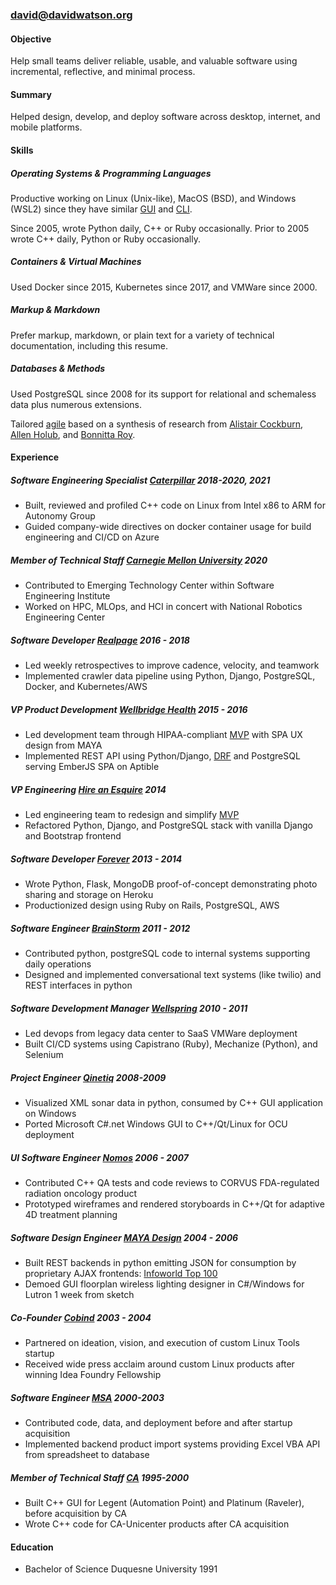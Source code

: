 ### [david@davidwatson.org](mailto:david@davidwatson.org) [<i class="fa-solid fa-print" style="font-style: normal;"></i>](/resume/index.pdf)

#### Objective

Help small teams deliver reliable, usable, and valuable software using incremental, reflective, and minimal process.

#### Summary  

Helped design, develop, and deploy software across desktop, internet, and mobile platforms.

#### Skills

#####   Operating Systems & Programming Languages  

Productive working on Linux (Unix-like), MacOS (BSD), and Windows (WSL2) since they have similar  [GUI](https://en.wikipedia.org/wiki/Tiling_window_manager) and [CLI](https://en.wikipedia.org/wiki/In_the_Beginning..._Was_the_Command_Line#:~:text=Was%20the%20Command%20Line%20is,%2C%20ISBN%20978%2D0380815937).

Since 2005, wrote Python daily, C++ or Ruby occasionally. Prior to 2005 wrote C++ daily, Python or Ruby occasionally.

#####    Containers & Virtual Machines  

Used Docker since 2015, Kubernetes since 2017, and VMWare since 2000. 

#####    Markup & Markdown  

Prefer markup, markdown, or plain text for a variety of technical documentation, including this resume.

#####    Databases & Methods  

Used PostgreSQL since 2008 for its support for relational and schemaless data plus numerous extensions.

Tailored [agile](http://agilemanifesto.org/principles.html) based on a synthesis of research from [Alistair Cockburn](https://www.projectsmart.co.uk/lifecycle-and-methodology/7-properties-of-highly-successful-projects-from-crystal-clear.php), [Allen Holub](https://holub.com/heuristics/), and [Bonnitta Roy](https://medium.com/agile-sensemaking/why-sensemaking-will-save-agile-e1ad99b4805a).

#### Experience

#####    Software Engineering Specialist [Caterpillar](https://www.cat.com/enUS.html) 2018-2020, 2021   
  * Built, reviewed and profiled C++ code on Linux from Intel x86 to ARM for Autonomy Group
  * Guided company-wide directives on docker container usage for build engineering and CI/CD on Azure

#####    Member of Technical Staff    [Carnegie Mellon University](https://www.cmu.edu/)    2020   
  * Contributed to Emerging Technology Center within Software Engineering Institute
  * Worked on HPC, MLOps, and HCI in concert with National Robotics Engineering Center

#####    Software Developer    [Realpage](https://www.realpage.com/)    2016 - 2018   
  * Led weekly retrospectives to improve cadence, velocity, and teamwork
  * Implemented crawler data pipeline using Python, Django, PostgreSQL, Docker, and Kubernetes/AWS

#####    VP Product Development    [Wellbridge Health](http://www.wellbridgehealth.com/)    2015 - 2016   
  * Led development team through HIPAA-compliant [MVP](https://en.wikipedia.org/wiki/Minimum_viable_product) with SPA UX design from MAYA
  * Implemented REST API using Python/Django, [DRF](https://www.django-rest-framework.org/) and PostgreSQL serving EmberJS SPA on Aptible 

<div id="hae"></div>

#####    VP Engineering    [Hire an Esquire](https://hireanesquire.com/)    2014   
  * Led engineering team to redesign and simplify [MVP](https://en.wikipedia.org/wiki/Minimum_viable_product)  
  * Refactored Python, Django, and PostgreSQL stack with vanilla Django and Bootstrap frontend

#####    Software Developer    [Forever](https://www.forever.com/)    2013 - 2014   
  * Wrote Python, Flask, MongoDB proof-of-concept demonstrating photo sharing and storage on Heroku
  * Productionized design using Ruby on Rails, PostgreSQL, AWS

#####    Software Engineer    [BrainStorm](https://www.mindmatrix.net/)    2011 - 2012   
  * Contributed python, postgreSQL code to internal systems supporting daily operations
  * Designed and implemented conversational text systems (like twilio) and REST interfaces in python

#####    Software Development Manager    [Wellspring](https://www.wellspring.com/)    2010 - 2011   
  * Led devops from legacy data center to SaaS VMWare deployment
  * Built CI/CD systems using Capistrano (Ruby), Mechanize (Python), and Selenium

#####    Project Engineer    [Qinetiq](https://www.qinetiq.com/en/)    2008-2009   
  * Visualized XML sonar data in python, consumed by C++ GUI application on Windows 
  * Ported Microsoft C#.net Windows GUI to C++/Qt/Linux for OCU deployment

#####    UI Software Engineer    [Nomos](http://www.nomos.com/)    2006 - 2007   
  * Contributed C++ QA tests and code reviews to CORVUS FDA-regulated radiation oncology product
  * Prototyped wireframes and rendered storyboards in C++/Qt for adaptive 4D treatment planning


#####    Software Design Engineer    [MAYA Design](https://remakelearning.org/organization/maya-design/)    2004 - 2006   
  * Built REST backends in python emitting JSON for consumption by proprietary AJAX frontends: [Infoworld Top 100](https://books.google.com/books?id=oDYEAAAAMBAJ&lpg=PA20&vq=u-form&pg=PA20#v=onepage&q=u-form&f=false)
  * Demoed GUI floorplan wireless lighting designer in C#/Windows for Lutron 1 week from sketch

#####    Co-Founder    [Cobind](https://no.wikipedia.org/wiki/Cobind_Desktop)    2003 - 2004   
  * Partnered on ideation, vision, and execution of custom Linux Tools startup
  * Received wide press acclaim around custom Linux products after winning Idea Foundry Fellowship

#####    Software Engineer    [MSA](https://www.msa.com/)    2000-2003   
  * Contributed code, data, and deployment before and after startup acquisition
  * Implemented backend product import systems providing Excel VBA API from spreadsheet to database 

#####    Member of Technical Staff    [CA](https://www.broadcom.com/company/news/financial-releases/2357930)    1995-2000   
  * Built C++ GUI for Legent (Automation Point) and Platinum (Raveler), before acquisition by CA 
  * Wrote C++ code for CA-Unicenter products after CA acquisition

#### Education

  * Bachelor of Science    Duquesne University    1991
